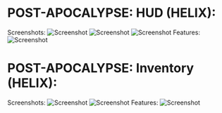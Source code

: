 # POST-APOCALYPSE: HUD (HELIX): 
  Screenshots:
![Screenshot](https://i.imgur.com/CWSQLrL.png)
![Screenshot](https://i.imgur.com/8qYZpLE.png)
![Screenshot](https://i.imgur.com/q8JRgHs.png)
  Features:
![Screenshot](https://i.imgur.com/0caIGns.png)

# POST-APOCALYPSE: Inventory (HELIX): 
  Screenshots:
![Screenshot](https://i.imgur.com/czewuQU.png)
![Screenshot](https://i.imgur.com/Cix6Yg1.png)
  Features:
![Screenshot](https://i.imgur.com/RtpbVsH.png)
